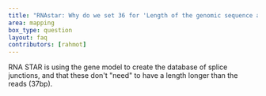 ```yaml
---
title: "RNAstar: Why do we set 36 for 'Length of the genomic sequence around annotated junctions'?"
area: mapping
box_type: question
layout: faq
contributors: [rahmot]
---
```


RNA STAR is using the gene model to create the database of splice junctions, and that these don't "need" to have a length longer than the reads (37bp).
